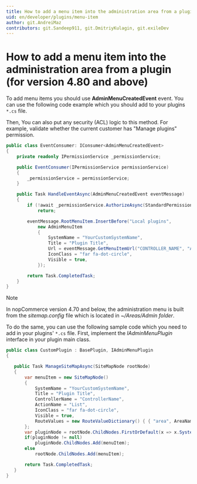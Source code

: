 ```yaml
---
title: How to add a menu item into the administration area from a plugin
uid: en/developer/plugins/menu-item
author: git.AndreiMaz
contributors: git.Sandeep911, git.DmitriyKulagin, git.exileDev
---
```


# How to add a menu item into the administration area from a plugin (for version 4.80 and above)

To add menu items you should use **AdminMenuCreatedEvent** event. You can use the following code example which you should add to your plugins `*.cs` file.

Then, You can also put any security (ACL) logic to this method. For example, validate whether the current customer has "Manage plugins" permission.

```csharp
public class EventConsumer: IConsumer<AdminMenuCreatedEvent>
{
    private readonly IPermissionService _permissionService;

    public EventConsumer(IPermissionService permissionService)
    {
        _permissionService = permissionService;
    }

    public Task HandleEventAsync(AdminMenuCreatedEvent eventMessage)
    {
        if (!await _permissionService.AuthorizeAsync(StandardPermission.Configuration.MANAGE_PLUGINS))
            return;

        eventMessage.RootMenuItem.InsertBefore("Local plugins",
            new AdminMenuItem
            {
                SystemName = "YourCustomSystemName",
                Title = "Plugin Title",
                Url = eventMessage.GetMenuItemUrl("CONTROLLER_NAME", "ACTION_NAME"),
                IconClass = "far fa-dot-circle",
                Visible = true,
            });

        return Task.CompletedTask;
    }
}

```

> [!NOTE]
>
> In nopCommerce version 4.70 and below, the administration menu is built from the *sitemap.config* file which is located in *~/Areas/Admin folder*.
>
> To do the same, you can use the following sample code which you need to add in your plugins' `*.cs` file. First, implement the *IAdminMenuPlugin* interface in your plugin main class.
>
>```csharp
> public class CustomPlugin : BasePlugin, IAdminMenuPlugin
> {
>
>    public Task ManageSiteMapAsync(SiteMapNode rootNode)
>    {
>        var menuItem = new SiteMapNode()
>        {
>            SystemName = "YourCustomSystemName",
>            Title = "Plugin Title",
>            ControllerName = "ControllerName",
>            ActionName = "List",
>            IconClass = "far fa-dot-circle",
>            Visible = true,
>            RouteValues = new RouteValueDictionary() { { "area", AreaNames.Admin } },
>        };
>        var pluginNode = rootNode.ChildNodes.FirstOrDefault(x => x.SystemName == "Third party plugins");
>        if(pluginNode != null)
>            pluginNode.ChildNodes.Add(menuItem);
>        else
>            rootNode.ChildNodes.Add(menuItem);
>
>        return Task.CompletedTask;
>    }
>}
>
> ```
